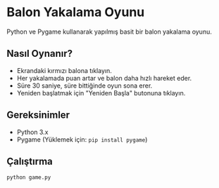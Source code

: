 # Balon Yakalama Oyunu

Python ve Pygame kullanarak yapılmış basit bir balon yakalama oyunu.

## Nasıl Oynanır?

- Ekrandaki kırmızı balona tıklayın.  
- Her yakalamada puan artar ve balon daha hızlı hareket eder.  
- Süre 30 saniye, süre bittiğinde oyun sona erer.  
- Yeniden başlatmak için "Yeniden Başla" butonuna tıklayın.

## Gereksinimler

- Python 3.x  
- Pygame (Yüklemek için: `pip install pygame`)

## Çalıştırma

```bash
python game.py
